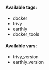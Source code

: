 #### Available tags:
- docker
- trivy
- earthly
- docker_tools

#### Available vars:
- trivy_version
- earthly_version
